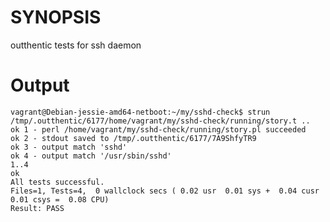 # SYNOPSIS

outthentic tests for ssh daemon


# Output

    vagrant@Debian-jessie-amd64-netboot:~/my/sshd-check$ strun
    /tmp/.outthentic/6177/home/vagrant/my/sshd-check/running/story.t ..
    ok 1 - perl /home/vagrant/my/sshd-check/running/story.pl succeeded
    ok 2 - stdout saved to /tmp/.outthentic/6177/7A9ShfyTR9
    ok 3 - output match 'sshd'
    ok 4 - output match '/usr/sbin/sshd'
    1..4
    ok
    All tests successful.
    Files=1, Tests=4,  0 wallclock secs ( 0.02 usr  0.01 sys +  0.04 cusr  0.01 csys =  0.08 CPU)
    Result: PASS
    
